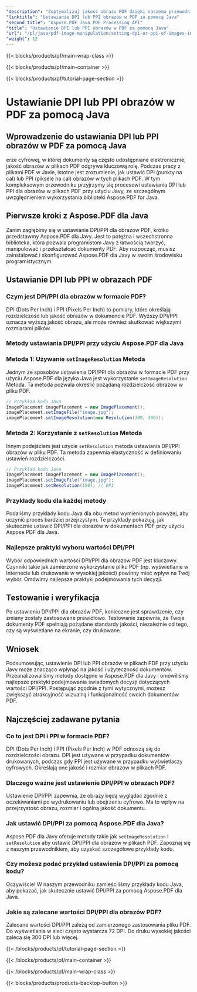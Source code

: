 ```yaml
---
"description": "Zoptymalizuj jakość obrazu PDF dzięki naszemu przewodnikowi krok po kroku dotyczącemu ustawiania DPI/PPI w PDF przy użyciu Java. Dowiedz się, jak ulepszyć swoje dokumenty do druku i wyświetlania cyfrowego."
"linktitle": "Ustawianie DPI lub PPI obrazów w PDF za pomocą Java"
"second_title": "Aspose.PDF Java PDF Processing API"
"title": "Ustawianie DPI lub PPI obrazów w PDF za pomocą Java"
"url": "/pl/java/pdf-image-manipulation/setting-dpi-or-ppi-of-images-in-pdf-using-java/"
"weight": 12
---
```


{{< blocks/products/pf/main-wrap-class >}}

{{< blocks/products/pf/main-container >}}

{{< blocks/products/pf/tutorial-page-section >}}

# Ustawianie DPI lub PPI obrazów w PDF za pomocą Java


## Wprowadzenie do ustawiania DPI lub PPI obrazów w PDF za pomocą Java

erze cyfrowej, w której dokumenty są często udostępniane elektronicznie, jakość obrazów w plikach PDF odgrywa kluczową rolę. Podczas pracy z plikami PDF w Javie, istotne jest zrozumienie, jak ustawić DPI (punkty na cal) lub PPI (piksele na cal) obrazów w tych plikach PDF. W tym kompleksowym przewodniku przyjrzymy się procesowi ustawiania DPI lub PPI dla obrazów w plikach PDF przy użyciu Javy, ze szczególnym uwzględnieniem wykorzystania biblioteki Aspose.PDF for Java.

## Pierwsze kroki z Aspose.PDF dla Java

Zanim zagłębimy się w ustawianie DPI/PPI dla obrazów PDF, krótko przedstawmy Aspose.PDF dla Javy. Jest to potężna i wszechstronna biblioteka, która pozwala programistom Javy z łatwością tworzyć, manipulować i przekształcać dokumenty PDF. Aby rozpocząć, musisz zainstalować i skonfigurować Aspose.PDF dla Javy w swoim środowisku programistycznym.

## Ustawianie DPI lub PPI w obrazach PDF

### Czym jest DPI/PPI dla obrazów w formacie PDF?

DPI (Dots Per Inch) i PPI (Pixels Per Inch) to pomiary, które określają rozdzielczość lub jakość obrazów w dokumencie PDF. Wyższy DPI/PPI oznacza wyższą jakość obrazu, ale może również skutkować większymi rozmiarami plików.

### Metody ustawiania DPI/PPI przy użyciu Aspose.PDF dla Java

### Metoda 1: Używanie `setImageResolution` Metoda

Jednym ze sposobów ustawienia DPI/PPI dla obrazów w formacie PDF przy użyciu Aspose.PDF dla języka Java jest wykorzystanie `setImageResolution` Metoda. Ta metoda pozwala określić pożądaną rozdzielczość obrazów w pliku PDF.

```java
// Przykład kodu Java
ImagePlacement imagePlacement = new ImagePlacement();
imagePlacement.setImageFile("image.jpg");
imagePlacement.setImageResolution(new Resolution(300, 300));
```

### Metoda 2: Korzystanie z `setResolution` Metoda

Innym podejściem jest użycie `setResolution` metoda ustawiania DPI/PPI obrazów w pliku PDF. Ta metoda zapewnia elastyczność w definiowaniu ustawień rozdzielczości.

```java
// Przykład kodu Java
ImagePlacement imagePlacement = new ImagePlacement();
imagePlacement.setImageFile("image.jpg");
imagePlacement.setResolution(150); // DPI
```

### Przykłady kodu dla każdej metody

Podaliśmy przykłady kodu Java dla obu metod wymienionych powyżej, aby uczynić proces bardziej przejrzystym. Te przykłady pokazują, jak skutecznie ustawić DPI/PPI dla obrazów w dokumentach PDF przy użyciu Aspose.PDF dla Java.

### Najlepsze praktyki wyboru wartości DPI/PPI

Wybór odpowiednich wartości DPI/PPI dla obrazów PDF jest kluczowy. Czynniki takie jak zamierzone wykorzystanie pliku PDF (np. wyświetlanie w Internecie lub drukowanie w wysokiej jakości) powinny mieć wpływ na Twój wybór. Omówimy najlepsze praktyki podejmowania tych decyzji.

## Testowanie i weryfikacja

Po ustawieniu DPI/PPI dla obrazów PDF, konieczne jest sprawdzenie, czy zmiany zostały zastosowane prawidłowo. Testowanie zapewnia, że Twoje dokumenty PDF spełniają pożądane standardy jakości, niezależnie od tego, czy są wyświetlane na ekranie, czy drukowane.

## Wniosek

Podsumowując, ustawienie DPI lub PPI obrazów w plikach PDF przy użyciu Javy może znacząco wpłynąć na jakość i użyteczność dokumentów. Przeanalizowaliśmy metody dostępne w Aspose.PDF dla Javy i omówiliśmy najlepsze praktyki podejmowania świadomych decyzji dotyczących wartości DPI/PPI. Postępując zgodnie z tymi wytycznymi, możesz zwiększyć atrakcyjność wizualną i funkcjonalność swoich dokumentów PDF.

## Najczęściej zadawane pytania

### Co to jest DPI i PPI w formacie PDF?

DPI (Dots Per Inch) i PPI (Pixels Per Inch) w PDF odnoszą się do rozdzielczości obrazu. DPI jest używane w przypadku dokumentów drukowanych, podczas gdy PPI jest używane w przypadku wyświetlaczy cyfrowych. Określają one jakość i rozmiar obrazów w plikach PDF.

### Dlaczego ważne jest ustawienie DPI/PPI w obrazach PDF?

Ustawienie DPI/PPI zapewnia, że obrazy będą wyglądać zgodnie z oczekiwaniami po wydrukowaniu lub obejrzeniu cyfrowo. Ma to wpływ na przejrzystość obrazu, rozmiar i ogólną jakość dokumentu.

### Jak ustawić DPI/PPI za pomocą Aspose.PDF dla Java?

Aspose.PDF dla Javy oferuje metody takie jak `setImageResolution` I `setResolution` aby ustawić DPI/PPI dla obrazów w plikach PDF. Zapoznaj się z naszym przewodnikiem, aby uzyskać szczegółowe przykłady kodu.

### Czy możesz podać przykład ustawienia DPI/PPI za pomocą kodu?

Oczywiście! W naszym przewodniku zamieściliśmy przykłady kodu Java, aby pokazać, jak skutecznie ustawić DPI/PPI za pomocą Aspose.PDF dla Java.

### Jakie są zalecane wartości DPI/PPI dla obrazów PDF?

Zalecane wartości DPI/PPI zależą od zamierzonego zastosowania pliku PDF. Do wyświetlania w sieci często wystarcza 72 DPI. Do druku wysokiej jakości zaleca się 300 DPI lub więcej.

{{< /blocks/products/pf/tutorial-page-section >}}

{{< /blocks/products/pf/main-container >}}

{{< /blocks/products/pf/main-wrap-class >}}

{{< blocks/products/products-backtop-button >}}